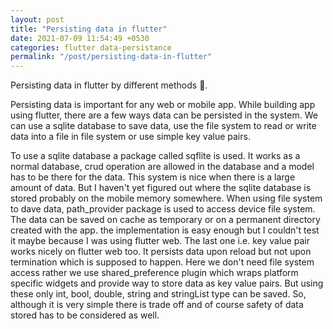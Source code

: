 ```yaml
---
layout: post
title: "Persisting data in flutter"
date: 2021-07-09 11:54:49 +0530
categories: flutter data-persistance
permalink: "/post/persisting-data-in-flutter"
---
```


Persisting data in flutter by different methods 📱.

Persisting data is important for any web or mobile app. While building app using flutter, there are a few ways data can be persisted in the system. We can use a sqlite database to save data, use the file system to read or write data into a file in file system or use simple key value pairs.

To use a sqlite database a package called sqflite is used. It works as a normal database, crud operation are allowed in the database and a model has to be there for the data. This system is nice when there is a large amount of data. But I haven't yet figured out where the sqlite database is stored probably on the mobile memory somewhere. When using file system to dave data, path_provider package is used to access device file system. The data can be saved on cache as temporary or on a permanent directory created with the app. the implementation is easy enough but I couldn't test it maybe because I was using flutter web. The last one i.e. key value pair works nicely on flutter web too. It persists data upon reload but not upon termination which is supposed to happen. Here we don't need file system access rather we use shared_preference plugin which wraps platform specific widgets and provide way to store data as key value pairs. But using these only int, bool, double, string and stringList type can be saved. So, although it is very simple there is trade off and of course safety of data stored has to be considered as well.
